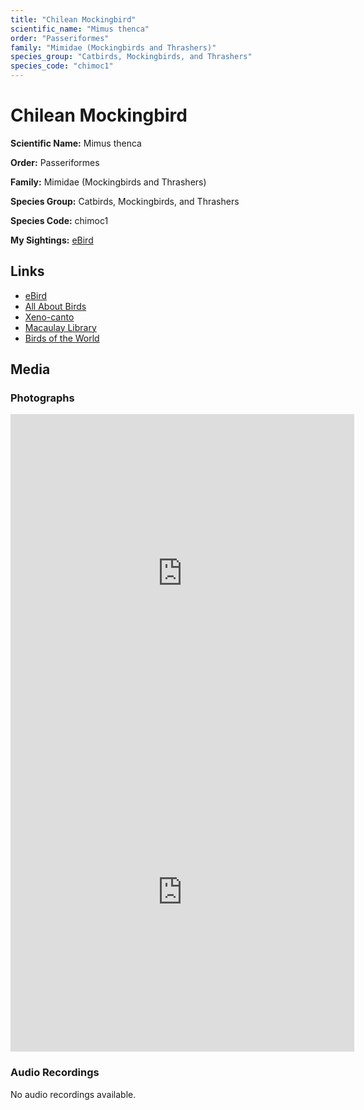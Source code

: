 ```yaml
---
title: "Chilean Mockingbird"
scientific_name: "Mimus thenca"
order: "Passeriformes"
family: "Mimidae (Mockingbirds and Thrashers)"
species_group: "Catbirds, Mockingbirds, and Thrashers"
species_code: "chimoc1"
---
```


# Chilean Mockingbird

**Scientific Name:** Mimus thenca

**Order:** Passeriformes

**Family:** Mimidae (Mockingbirds and Thrashers)

**Species Group:** Catbirds, Mockingbirds, and Thrashers

**Species Code:** chimoc1

**My Sightings:** [eBird](https://ebird.org/lifelist?r=world&time=life&spp=chimoc1)

## Links
* [eBird](https://ebird.org/species/chimoc1) 
* [All About Birds](https://www.allaboutbirds.org/guide/chimoc1) 
* [Xeno-canto](https://www.xeno-canto.org/species/mimus-thenca) 
* [Macaulay Library](https://search.macaulaylibrary.org/catalog?taxonCode=chimoc1&sort=rating_rank_desc)
* [Birds of the World](https://birdsoftheworld.org/bow/species/chimoc1)

## Media
### Photographs
<iframe src="https://macaulaylibrary.org/asset/625246481/embed" width="550" height="510" frameborder="0" allowfullscreen></iframe>
<iframe src="https://macaulaylibrary.org/asset/625246482/embed" width="550" height="510" frameborder="0" allowfullscreen></iframe>

### Audio Recordings
No audio recordings available.
